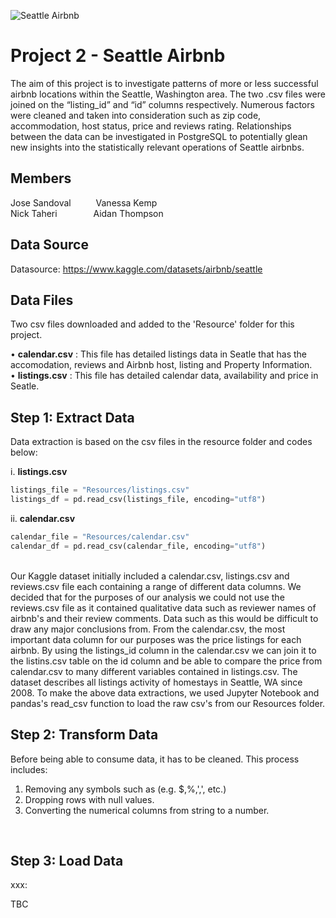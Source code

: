 ![Seattle Airbnb](https://storage.googleapis.com/kaggle-datasets-images/393/804/669cd834cb82eb3f7fbded566dd02e92/dataset-cover.jpeg)
# **Project 2 - Seattle Airbnb**
The aim of this project is to investigate patterns of more or less successful airbnb locations within the Seattle, Washington area. The two .csv files were joined on the “listing_id” and “id” columns respectively. Numerous factors were cleaned and taken into consideration such as zip code, accommodation, host status, price and reviews rating. Relationships between the data can be investigated in PostgreSQL to potentially glean new insights into the statistically relevant operations of Seattle airbnbs.

## **Members**
Jose Sandoval  &emsp; &emsp; Vanessa Kemp<br>
Nick Taheri   &emsp; &emsp; &emsp;  Aidan Thompson

## **Data Source**
Datasource: https://www.kaggle.com/datasets/airbnb/seattle

## **Data Files**
Two csv files downloaded and added to the 'Resource' folder for this project.<br>

•	**calendar.csv** : This file has detailed listings data in Seatle that has the accomodation, reviews and Airbnb host, listing and Property Information.<br>
•	**listings.csv** : This file has detailed calendar data, availability and price in Seatle. <br>

## **Step 1: Extract Data**
Data extraction is based on the csv files in the resource folder and codes below:<br>

i. **listings.csv**
   ~~~~python
   listings_file = "Resources/listings.csv"
   listings_df = pd.read_csv(listings_file, encoding="utf8")
   ~~~~
ii. **calendar.csv**
   ~~~~python	
   calendar_file = "Resources/calendar.csv"
   calendar_df = pd.read_csv(calendar_file, encoding="utf8")
   ~~~~
<br>
Our Kaggle dataset initially included a calendar.csv, listings.csv and reviews.csv file each containing a range of different data columns. We decided that for the purposes of our analysis we could not use the reviews.csv file as it contained qualitative data such as reviewer names of airbnb's and their review comments. Data such as this would be difficult to draw any major conclusions from. From the calendar.csv, the most important data column for our purposes was the price listings for each airbnb. By using the listings_id column in the calendar.csv we can join it to the listins.csv table on the id column and be able to compare the price from calendar.csv to many different variables contained in listings.csv. The dataset describes all listings activity of homestays in Seattle, WA since 2008. To make the above data extractions, we used Jupyter Notebook and pandas's read_csv function to load the raw csv's from our Resources folder.

## **Step 2: Transform Data**
Before being able to consume data, it has to be cleaned. This process includes:<br>
1. Removing any symbols such as (e.g. $,%,',', etc.)
2. Dropping rows with null values.
3. Converting the numerical columns from string to a number.
<br>

## **Step 3: Load Data**
xxx:<br>

TBC
<br>
